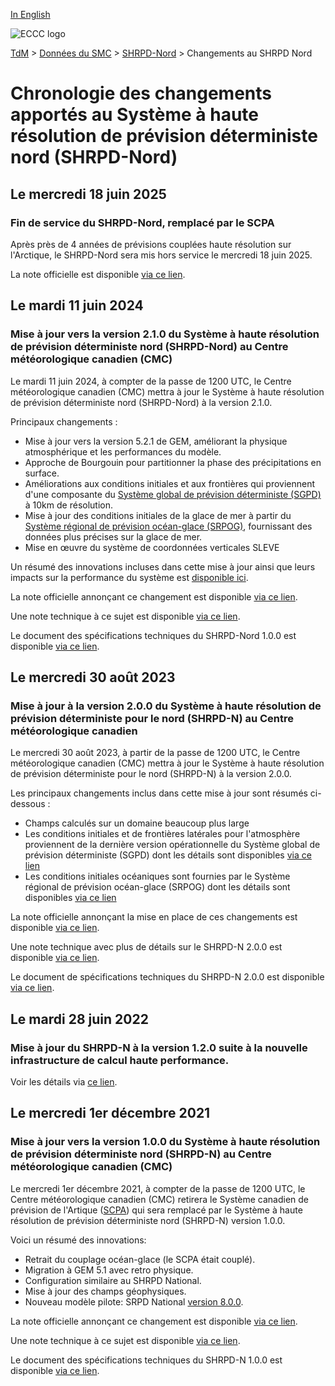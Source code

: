 [In English](changelog_hrdps-north_en.md)

![ECCC logo](../../img_eccc-logo.png)

[TdM](../../readme_fr.md) > [Données du SMC](../readme_fr.md) > [SHRPD-Nord](readme_hrdps-north_fr.md) > Changements au SHRPD Nord

# Chronologie des changements apportés au Système à haute résolution de prévision déterministe nord (SHRPD-Nord)

## Le mercredi 18 juin 2025

### Fin de service du SHRPD-Nord, remplacé par le SCPA

Après près de 4 années de prévisions couplées haute résolution sur l'Arctique, le SHRPD-Nord sera mis hors service le mercredi 18 juin 2025.

La note officielle est disponible [via ce lien](https://dd.meteo.gc.ca/doc/genots/2025/06/18/NOCN03_CWAO_XXXXXXX).

## Le mardi 11 juin 2024

### Mise à jour vers la version 2.1.0 du Système à haute résolution de prévision déterministe nord (SHRPD-Nord) au Centre météorologique canadien (CMC)

Le mardi 11 juin 2024, à compter de la passe de 1200 UTC, le Centre météorologique canadien (CMC) mettra à jour le Système à haute résolution de prévision déterministe nord (SHRPD-Nord) à la version 2.1.0.

Principaux changements :

* Mise à jour vers la version 5.2.1 de GEM, améliorant la physique atmosphérique et les performances du modèle. 
* Approche de Bourgouin pour partitionner la phase des précipitations en surface.  
* Améliorations aux conditions initiales et aux frontières qui proviennent d'une composante du [Système global de prévision déterministe (SGPD)](../nwp_gdps/readme_gdps_fr.md) à 10km de résolution. 
* Mise à jour des conditions initiales de la glace de mer à partir du [Système régional de prévision océan-glace (SRPOG)](../nwp_riops/readme_riops_fr.md), fournissant des données plus précises sur la glace de mer. 
* Mise en œuvre du système de coordonnées verticales SLEVE

Un résumé des innovations incluses dans cette mise à jour ainsi que leurs impacts sur la performance du système est [disponible ici](https://collaboration.cmc.ec.gc.ca/cmc/cmoi/product_guide/docs/fact_sheets/factsheet_hrdps-north-210_f.pdf).

La note officielle annonçant ce changement est disponible [via ce lien](https://dd.meteo.gc.ca/doc/genots/2024/06/10/NOCN03_CWAO_101857___46443).

Une note technique à ce sujet est disponible [via ce lien](https://collaboration.cmc.ec.gc.ca/cmc/cmoi/product_guide/docs/tech_notes/technote_hrdps-north-210_f.pdf).

Le document des spécifications techniques du SHRPD-Nord 1.0.0 est disponible [via ce lien](https://collaboration.cmc.ec.gc.ca/cmc/cmoi/product_guide/docs/tech_specifications/tech_specifications_HRDPS-NORTH_2.1.0_f.pdf).


## Le mercredi 30 août 2023

### Mise à jour à la version 2.0.0 du Système à haute résolution de prévision déterministe pour le nord (SHRPD-N) au Centre météorologique canadien

Le mercredi 30 août 2023, à partir de la passe de 1200 UTC, le Centre météorologique canadien (CMC) mettra à jour le Système à haute résolution de prévision déterministe pour le nord (SHRPD-N) à la version 2.0.0.

Les principaux changements inclus dans cette mise à jour sont résumés ci-dessous :

* Champs calculés sur un domaine beaucoup plus large
* Les conditions initiales et de frontières latérales pour l'atmosphère proviennent de la dernière version opérationnelle du Système global de prévision déterministe (SGPD) dont les détails sont disponibles [via ce lien](https://collaboration.cmc.ec.gc.ca/cmc/cmoi/product_guide/docs/tech_specifications/tech_specifications_GDPS_8.0.0_f.pdf) 
* Les conditions initiales océaniques sont fournies par le Système régional de prévision océan-glace (SRPOG) dont les détails sont disponibles [via ce lien](https://collaboration.cmc.ec.gc.ca/cmc/cmoi/product_guide/docs/tech_specifications/tech_specifications_RIOPS_2.2.0_f.pdf)

La note officielle annonçant la mise en place de ces changements est disponible [via ce lien](https://dd.meteo.gc.ca/doc/genots/2023/08/29/NOCN03_CWAO_292016___46915). 

Une note technique avec plus de détails sur le SHRPD-N 2.0.0 est disponible [via ce lien](https://collaboration.cmc.ec.gc.ca/cmc/CMOI/product_guide/docs/tech_notes/technote_hrdps-north-200_f.pdf).

Le document de spécifications techniques du SHRPD-N 2.0.0 est disponible [via ce lien](https://collaboration.cmc.ec.gc.ca/cmc/CMOI/product_guide/docs/tech_specifications/tech_specifications_HRDPS-NORTH_2.0.0_f.pdf).

## Le mardi 28 juin 2022

### Mise à jour du SHRPD-N à la version 1.2.0 suite à la nouvelle infrastructure de calcul haute performance. 

Voir les détails via [ce lien](../changelog_multisystems_fr.md).

## Le mercredi 1er décembre 2021

### Mise à jour vers la version 1.0.0 du Système à haute résolution de prévision déterministe nord (SHRPD-N) au Centre météorologique canadien (CMC)

Le mercredi 1er décembre 2021, à compter de la passe de 1200 UTC, le Centre météorologique canadien (CMC) retirera le Système canadien de prévision de l'Artique ([SCPA](../nwp_caps/readme_caps_fr.md)) qui sera remplacé par le Système à haute résolution de prévision déterministe nord (SHRPD-N) version 1.0.0.

Voici un résumé des innovations:

* Retrait du couplage océan-glace (le SCPA était couplé).
* Migration à GEM 5.1 avec retro physique.
* Configuration similaire au SHRPD National.
* Mise à jour des champs géophysiques.
* Nouveau modèle pilote: SRPD National [version 8.0.0](../nwp_rdps/changelog_rdps_fr.md#le-mercredi-1er-decembre-2021).

La note officielle annonçant ce changement est disponible [via ce lien](http://dd.meteo.gc.ca/doc/genots/2021/11/26/NOCN03_CWAO_262118___50159).

Une note technique à ce sujet est disponible [via ce lien](https://collaboration.cmc.ec.gc.ca/cmc/cmoi/product_guide/docs/tech_notes/technote_hrdps-north-100_f.pdf).

Le document des spécifications techniques du SHRPD-N 1.0.0 est disponible [via ce lien](https://collaboration.cmc.ec.gc.ca/cmc/cmoi/product_guide/docs/tech_specifications/tech_specifications_HRDPS-NORTH_1.0.0_f.pdf).

